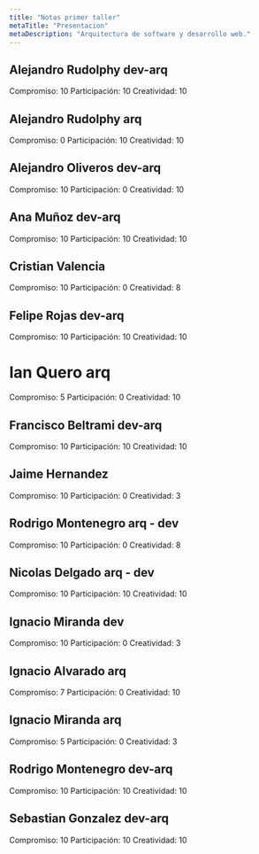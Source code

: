 ```yaml
---
title: "Notas primer taller"
metaTitle: "Presentacion"
metaDescription: "Arquitectura de software y desarrollo web."
---
```


## Alejandro Rudolphy dev-arq
Compromiso: 10
Participación: 10
Creatividad: 10


## Alejandro Rudolphy arq
Compromiso: 0
Participación: 10
Creatividad: 10


## Alejandro Oliveros dev-arq
Compromiso: 10
Participación: 0 
Creatividad: 10


## Ana Muñoz dev-arq
Compromiso: 10
Participación: 10
Creatividad: 10

## Cristian Valencia
Compromiso: 10
Participación: 0
Creatividad: 8


## Felipe Rojas dev-arq
Compromiso: 10
Participación: 10
Creatividad: 10

# Ian Quero arq
Compromiso: 5
Participación: 0
Creatividad: 10





## Francisco Beltrami dev-arq
Compromiso: 10
Participación: 10
Creatividad: 10

## Jaime Hernandez
Compromiso: 10
Participación: 0
Creatividad: 3


## Rodrigo Montenegro arq - dev
Compromiso: 10
Participación: 0
Creatividad: 8

## Nicolas Delgado  arq - dev

Compromiso: 10
Participación: 10
Creatividad: 10

## Ignacio Miranda dev
Compromiso: 10
Participación: 0
Creatividad: 3

## Ignacio Alvarado arq
Compromiso: 7
Participación: 0
Creatividad: 10


## Ignacio Miranda arq
Compromiso: 5
Participación: 0
Creatividad: 3

## Rodrigo Montenegro dev-arq
Compromiso: 10 
Participación: 10
Creatividad: 10

## Sebastian Gonzalez  dev-arq
Compromiso: 10 
Participación: 10
Creatividad: 10